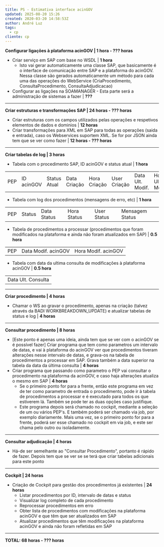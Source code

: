 ```yaml
---
title: PS - Estimativa interface acinGOV
updated: 2025-08-20 15:26
created: 2020-03-20 14:58:53Z
author: André Luz
tags:
  - cp
cliente: cp
---
```


**Configurar ligações à plataforma acinGOV | 1 hora - ??? horas**

- Criar serviço em SAP com base no WSDL | **1 hora**
    - Isto vai gerar automaticamente uma classe SAP, que basicamente é o interface de comunicação entre SAP e a plataforma do acinGOV.  Nessa classe são gerados automaticamente um método para cada uma das operações do WebService (CriaProcedimento, ConsultaProcedimento, ConsultaAdjudicacao)
- Configurar as ligações na SOAMANAGER - Esta parte será a administração de sistemas a fazer | **???**

* * *

**Criar estruturas e transformações SAP | 24 horas - ??? horas**

- Criar estruturas com os campos utilizados pelas operações e respetivos elementos de dados e dominios | **12 horas**
- Criar transformações para XML em SAP para todas as operações (saida e entrada), caso os Webservices suportem XML. Se for por JSON ainda tem que se ver como fazer | **12 horas - ??? horas**

* * *

**Criar tabelas de log | 3 horas**

- Tabela com o procedimento SAP, ID acinGOV e status atual | **1 hora**

|     |     |     |     |     |     |     |     |     |
| --- | --- | --- | --- | --- | --- | --- | --- | --- |
| PEP | ID acinGOV | Status Atual | Data Criação | Hora Criação | User Criação | Data Ult. Modif. | Hora Ult. Modif. | User Ult. Modif. |

- Tabela com log dos procedimentos (mensagens de erro, etc) | **1 hora**

|     |     |     |     |     |     |
| --- | --- | --- | --- | --- | --- |
| PEP | Status | Data Status | Hora Status | User Status | Mensagem Status |

- Tabela de procedimentos a processar (procedimentos que foram modificados na plataforma e ainda não foram atualizados em SAP) | **0.5 hora**

|     |     |     |
| --- | --- | --- |
| PEP | Data Modif. acinGOV | Hora Modif. acinGOV |

- Tabela com data da ultima consulta de modificações à plataforma acinGOV | **0.5 hora**

|     |
| --- |
| Data Ult. Consulta |

* * *

**Criar procedimento | 4 horas**

- Chamar o WS ao gravar o procedimento, apenas na criação (talvez através da BADI WORKBREAKDOWN_UPDATE) e atualizar tabelas de status e log | **4 horas**

* * *

**Consultar procedimento | 8 horas**

- [Este ponto é apenas uma ideia, ainda tem que se ver com o acinGOV se é possível fazer] Criar programa que tem como parametros um intervalo de datas, e vai à plataforma do acinGOV ver que procedimentos tiveram alterações nesse intervalo de datas, e grava-os na tabela de procedimentos a processar em SAP. Grava também a data superior na tabela da data da última consulta | **4 horas**
- Criar programa que passando como parametro o PEP vai consultar o procedimento na plataforma da acinGOV, e caso haja alterações atualiza o mesmo em SAP | **4 horas**
    - Se o primeiro ponto for para a frente, então este programa em vez de ter como parametro de entrada o procedimento, pode ir à tabela de procedimentos a processar e é executado para todos os que estiverem lá. Também se pode ter as duas opções caso justifique.
    - Este programa depois será chamado no cockpit, mediante a seleção de um ou vários PEP's. E também poderá ser chamado via job, por exemplo diariamente. Mais uma vez, se o primeiro ponto for para a frente, poderá ser esse chamado no cockpit em via job, e este ser chama pelo outro ou isoladamente.

* * *

**Consultar adjudicação | 4 horas**

- Há-de ser semelhante ao "Consultar Procedimento", portanto é rápido de fazer. Depois tem que se ver se se terá que criar tabelas adicionais para este ponto

* * *

**Cockpit | 24 horas**

- Criação de Cockpit para gestão dos procedimentos já existentes | **24 horas**
    - Listar procedimentos por ID, intervalo de datas e status
    - Visualizar log completo de cada procedimento
    - Reprocessar procedimentos em erro
    - Obter lista de procedimentos com modificações na plataforma acinGOV e que têm que ser atualizados em SAP
    - Atualizar procedimentos que têm modificações na plataforma acinGOV e ainda não foram refletidas em SAP

* * *

**TOTAL: 68 horas - ??? horas**